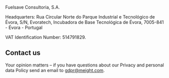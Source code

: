 Fuelsave Consultoria, S.A.

Headquarters: Rua Circular Norte do Parque Industrial e Tecnológico de Évora, S/N, Evoratech, Incubadora de Base Tecnológica de Évora, 7005-841 - Évora - Portugal

VAT Identification Number: 514791829.


## Contact us

Your opinion matters – if you have questions about our Privacy and personal data Policy send an email to gdpr@meight.com.